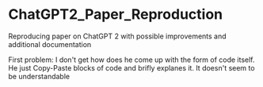 # ChatGPT2_Paper_Reproduction

Reproducing paper on ChatGPT 2 with possible improvements and additional documentation

First problem: I don't get how does he come up with the form of code itself. He just Copy-Paste blocks of code and brifly explanes it. It doesn't seem to be understandable
